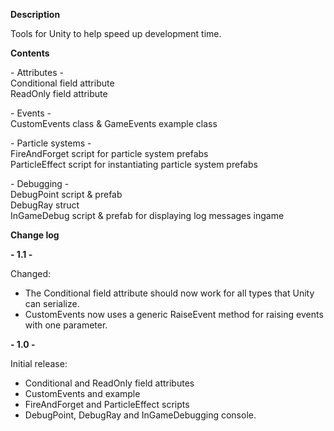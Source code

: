 <B>Description</B>

Tools for Unity to help speed up development time.

<B>Contents</B>

\- Attributes \- <br>
Conditional field attribute <br>
ReadOnly field attribute <br>

\- Events \- <br>
CustomEvents class & GameEvents example class <br>

\- Particle systems \- <br>
FireAndForget script for particle system prefabs <br>
ParticleEffect script for instantiating particle system prefabs <br>

\- Debugging \- <br>
DebugPoint script & prefab <br>
DebugRay struct <br>
InGameDebug script & prefab for displaying log messages ingame <br>


<B>Change log</B>

<B>\- 1.1 \-</B>

Changed:
- The Conditional field attribute should now work for all types that Unity can serialize.
- CustomEvents now uses a generic RaiseEvent method for raising events with one parameter.

<B>\- 1.0 \-</B>

Initial release:
- Conditional and ReadOnly field attributes
- CustomEvents and example
- FireAndForget and ParticleEffect scripts
- DebugPoint, DebugRay and InGameDebugging console.
